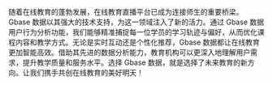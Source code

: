 随着在线教育的蓬勃发展，在线教育直播平台已成为连接师生的重要桥梁。Gbase 数据以其强大的技术支持，为这一领域注入了新的活力。通过 Gbase 数据用户行为分析功能，我们能够精准捕捉每一位学员的学习轨迹与偏好，从而优化课程内容和教学方式。无论是实时互动还是个性化推荐，Gbase 数据都让在线教育更加智能高效。借助其先进的数据分析能力，教育机构可以更深入地理解用户需求，提升教学质量和服务水平。选择 Gbase 数据，就是选择了未来教育的新方向。让我们携手共创在线教育的美好明天！